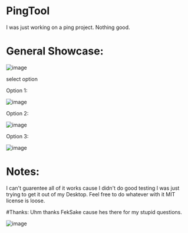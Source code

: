 # PingTool
I was just working on a ping project. Nothing good.


# General Showcase:
![image](https://user-images.githubusercontent.com/60897810/147144998-aa47ca72-a5ce-48bb-8462-b609cdbec753.png)

select option

Option 1:

![image](https://user-images.githubusercontent.com/60897810/147145075-30145c44-94be-4655-94e2-6fb83cce8f26.png)

Option 2:

![image](https://user-images.githubusercontent.com/60897810/147145171-6b138b14-c16d-4427-ab08-c87ab11edaca.png)

Option 3:

![image](https://user-images.githubusercontent.com/60897810/147145228-7a92eb48-c686-4197-a1f8-0b819d0d48fd.png)

# Notes:
I can't guarentee all of it works cause I didn't do good testing I was just trying to get it out of my Desktop.
Feel free to do whatever with it MIT license is loose.

#Thanks:
Uhm thanks FekSake cause hes there for my stupid questions.

![image](https://user-images.githubusercontent.com/60897810/147145434-fe5df334-04c5-4aa8-a97e-2e643d03b34f.png)
